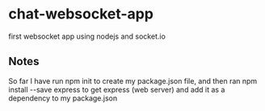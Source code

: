 chat-websocket-app
==================

first websocket app using nodejs and socket.io

## Notes

So far I have run npm init to create my package.json file, and then ran npm install --save express to get express (web server) and add it as a dependency to my package.json